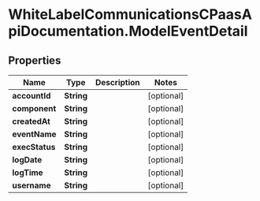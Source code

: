 # WhiteLabelCommunicationsCPaasApiDocumentation.ModelEventDetail

## Properties

Name | Type | Description | Notes
------------ | ------------- | ------------- | -------------
**accountId** | **String** |  | [optional] 
**component** | **String** |  | [optional] 
**createdAt** | **String** |  | [optional] 
**eventName** | **String** |  | [optional] 
**execStatus** | **String** |  | [optional] 
**logDate** | **String** |  | [optional] 
**logTime** | **String** |  | [optional] 
**username** | **String** |  | [optional] 


